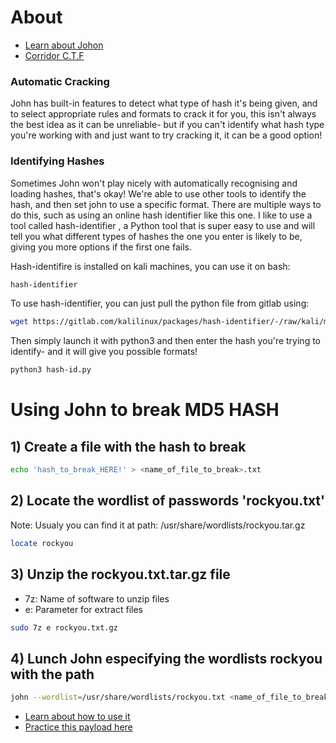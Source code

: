 # About

- [Learn about Johon](https://tryhackme.com/room/johntheripper0)
- [Corridor C.T.F](https://tryhackme.com/room/corridor)

### Automatic Cracking

John has built-in features to detect what type of hash it's being given, and to select appropriate rules and formats to crack it for you, this isn't always the best idea as it can be unreliable- but if you can't identify what hash type you're working with and just want to try cracking it, it can be a good option! 

### Identifying Hashes

Sometimes John won't play nicely with automatically recognising and loading hashes, that's okay! We're able to use other tools to identify the hash, and then set john to use a specific format. There are multiple ways to do this, such as using an online hash identifier like this one. I like to use a tool called hash-identifier , a Python tool that is super easy to use and will tell you what different types of hashes the one you enter is likely to be, giving you more options if the first one fails.

Hash-identifire is installed on kali machines, you can use it on bash:
```bash
hash-identifier
```

To use hash-identifier, you can just pull the python file from gitlab using: 
```bash
wget https://gitlab.com/kalilinux/packages/hash-identifier/-/raw/kali/master/hash-id.py
```
Then simply launch it with python3 and then enter the hash you're trying to identify- and it will give you possible formats! 
```bash
python3 hash-id.py
```

# Using John to break MD5 HASH

## 1) Create a file with the hash to break
```bash
echo 'hash_to_break_HERE!' > <name_of_file_to_break>.txt
```

## 2) Locate the wordlist of passwords 'rockyou.txt'
Note: Usualy you can find it at path: /usr/share/wordlists/rockyou.tar.gz
```bash
locate rockyou
```
## 3) Unzip the rockyou.txt.tar.gz file
- 7z: Name of software to unzip files
- e: Parameter for extract files
```bash
sudo 7z e rockyou.txt.gz
```
## 4) Lunch John especifying the wordlists rockyou with the path
```bash
john --wordlist=/usr/share/wordlists/rockyou.txt <name_of_file_to_break> --format=Raw-MD5
```
- [Learn about how to use it](https://youtu.be/pF7uz_ptuFc?t=356)
- [Practice this payload here](https://tryhackme.com/room/corridor)
